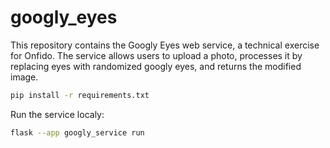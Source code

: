 # googly_eyes
This repository contains the Googly Eyes web service, a technical exercise for Onfido. The service allows users to upload a photo, processes it by replacing eyes with randomized googly eyes, and returns the modified image.

```bash
pip install -r requirements.txt
```

Run the service localy:
```bash
flask --app googly_service run
```
